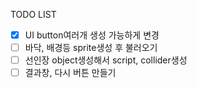 TODO LIST
- [x] UI button여러개 생성 가능하게 변경
- [ ] 바닥, 배경등 sprite생성 후 불러오기
- [ ] 선인장 object생성해서 script, collider생성
- [ ] 결과창, 다시 버튼 만들기
